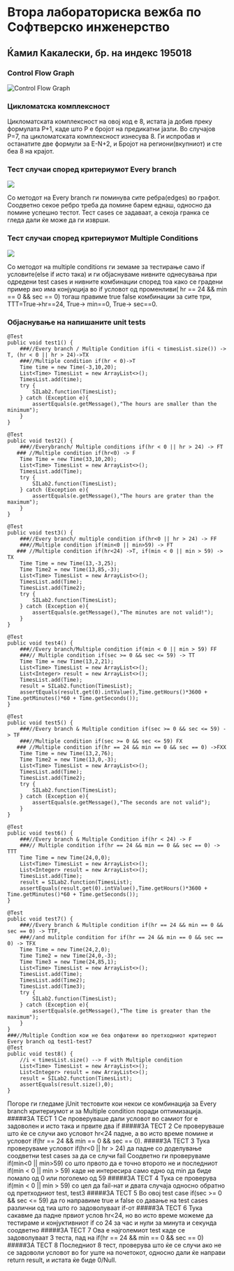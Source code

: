 # Втора лабораториска вежба по Софтверско инженерство

## Ќамил Какалески, бр. на индекс 195018

###  Control Flow Graph

![Control Flow Graph](cfg.png)

### Цикломатска комплексност

Цикломатската комплексност на овој код е 8, истата ја добив преку формулата P+1, каде што P е бројот на предикатни јазли. Во случајoв P=7, па цикломатската комплексност изнесува 8. Ги испробав и останатите две формули за E-N+2, и Бројот на региони(вкупниот) и сте беа 8 на крајот.


### Тест случаи според критериумот Every branch

![](everybranch.jpg)

Со методот на Every branch ги поминува сите ребра(edges) во графот. Соодветно секое ребро треба да помине барем еднаш, односно да помине успешно тестот. Тест cases се задаваат, а секоја гранка се гледа дали ќе може да ги изврши.

### Тест случаи според критериумот  Multiple Conditions 

![](multiple.jpg)  

Со методот на multiple conditions ги земаме за тестирање само if условите(else if исто така) и ги објаснуваме нивните однесувања при одредени test cases и нивните комбинации според тоа како се градени пример ако има конјукција во if условот од променливи( hr == 24 && min == 0 && sec == 0) тогаш правиме true false комбинации за сите три, ТTT=True->hr==24, True-> min==0, True-> sec==0.

### Објаснување на напишаните unit tests
    @Test
    public void test1() {
        ###//Every branch / Multiple Condition if(i < timesList.size()) -> T, (hr < 0 || hr > 24)->TX
        ###//Multiple condition if(hr < 0)->T
        Time time = new Time(-3,10,20);
        List<Time> TimesList = new ArrayList<>();
        TimesList.add(time);
        try {
            SILab2.function(TimesList);
        } catch (Exception e){
            assertEquals(e.getMessage(),"The hours are smaller than the minimum");
        }
    }

    @Test
    public void test2() {
        ###//Everybranch/ Multiple conditions if(hr < 0 || hr > 24) -> FT
       ### //Multiple condition if(hr<0) -> F
        Time Time = new Time(33,10,20);
        List<Time> TimesList = new ArrayList<>();
        TimesList.add(Time);
        try {
            SILab2.function(TimesList);
        } catch (Exception e){
            assertEquals(e.getMessage(),"The hours are grater than the maximum");
        }
    }

    @Test
    public void test3() {
        ###//Every branch/ multiple condition if(hr<0 || hr > 24) -> FF
        ###//Multiple condition if(min<0 || min>59) -> FT
       ### //Multiple condition if(hr<24) ->T, if(min < 0 || min > 59) -> TX
        Time Time = new Time(13,-3,25);
        Time Time2 = new Time(13,85,-3);
        List<Time> TimesList = new ArrayList<>();
        TimesList.add(Time);
        TimesList.add(Time2);
        try {
            SILab2.function(TimesList);
        } catch (Exception e){
            assertEquals(e.getMessage(),"The minutes are not valid!");
        }
    }

    @Test
    public void test4() {
        ###//Every branch/Multiple condition if(min < 0 || min > 59) FF
        ###// Multiple condition if(sec >= 0 && sec <= 59) -> TT
        Time Time = new Time(13,2,21);
        List<Time> TimesList = new ArrayList<>();
        List<Integer> result = new ArrayList<>();
        TimesList.add(Time);
        result = SILab2.function(TimesList);
        assertEquals(result.get(0).intValue(),Time.getHours()*3600 + Time.getMinutes()*60 + Time.getSeconds());
    }

    @Test
    public void test5() {
        ###//Every branch & Multiple condition if(sec >= 0 && sec <= 59) -> TF
        ###//Multiple condition if(sec >= 0 && sec <= 59) FX
       ### //Multiple condition if(hr == 24 && min == 0 && sec == 0) ->FXX
        Time Time = new Time(13,2,76);
        Time Time2 = new Time(13,0,-3);
        List<Time> TimesList = new ArrayList<>();
        TimesList.add(Time);
        TimesList.add(Time2);
        try {
            SILab2.function(TimesList);
        } catch (Exception e){
            assertEquals(e.getMessage(),"The seconds are not valid");
        }
    }

    @Test
    public void test6() {
        ###//Every branch & Multiple Condition if(hr < 24) -> F
        ###// Multiple condition if(hr == 24 && min == 0 && sec == 0) -> TTT
        Time Time = new Time(24,0,0);
        List<Time> TimesList = new ArrayList<>();
        List<Integer> result = new ArrayList<>();
        TimesList.add(Time);
        result = SILab2.function(TimesList);
        assertEquals(result.get(0).intValue(),Time.getHours()*3600 + Time.getMinutes()*60 + Time.getSeconds());
    }

    @Test
    public void test7() {
        ###//Every branch & Multiple condition if(hr == 24 && min == 0 && sec == 0) -> TTF,
        ###//and mulitple condition for if(hr == 24 && min == 0 && sec == 0) -> TFX
        Time Time = new Time(24,2,0);
        Time Time2 = new Time(24,0,-3);
        Time Time3 = new Time(24,85,1);
        List<Time> TimesList = new ArrayList<>();
        TimesList.add(Time);
        TimesList.add(Time2);
        TimesList.add(Time3);
        try {
            SILab2.function(TimesList);
        } catch (Exception e){
            assertEquals(e.getMessage(),"The time is greater than the maximum");
        }
    }
    ###//Multiple Condtion кои не беа опфатени во претходниот критериот Every branch од test1-test7
    @Test
    public void test8() {
        //i < timesList.size() --> F with Multiple condition
        List<Time> TimesList = new ArrayList<>();
        List<Integer> result = new ArrayList<>();
        result = SILab2.function(TimesList);
        assertEquals(result.size(),0);
    }

Погоре ги гледаме jUnit тестовите кои некои се комбинација за Every branch критериумот и за Multiple condition поради
оптимизација.
#####ЗА ТЕСТ 1
Се проверуваше дали условот во самиот for е задоволен и исто така
и првите два if
#####ЗА ТЕСТ 2
Се проверуваше што ќе се случи ако условот hr<24 падне, а во исто време помине и 
условот if(hr == 24 && min == 0 && sec == 0).
#####ЗА ТЕСТ 3
Тука проверуваме условот if(hr<0 || hr > 24) да падне со доделување соодветни test cases за да се случи fail
Соодветно ги проверуваме if(min<0 || min>59) со што првото да е точно второто не
и последниот if(min < 0 || min > 59) каде не интересира само едно од min да биде помало од 0 или поголемо од 59
#####ЗА ТЕСТ 4
Тука се проверува if(min < 0 || min > 59) со цел да fail-нат и двата случаја односно обратно од претходниот test, test3
#####ЗА ТЕСТ 5
Во овој test case if(sec >= 0 && sec <= 59) да го направиме true и false со давање на test cases различни од тиа што го
задоволуваат if-от
#####ЗА ТЕСТ 6
Тука сакавме да падне првиот услов hr<24, но во исто време можеме да тестираме и конјуктивниот if со 24 за час и нули
за минута и секунда соодветно
#####ЗА ТЕСТ 7
Ова е најголемиот test каде се задоволуваат 3 теста, пад на if(hr == 24 && min == 0 && sec == 0)
#####ЗА ТЕСТ 8
Последниот 8 тест, проверува што ќе се случи ако не се задоволи условот во for уште на почетокот, односно дали 
ќе направи return result, и истата ќе биде 0/Null.